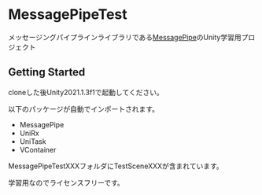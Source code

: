 # MessagePipeTest

メッセージングパイプラインライブラリである[MessagePipe](https://github.com/Cysharp/MessagePipe)のUnity学習用プロジェクト

## Getting Started

cloneした後Unity2021.1.3f1で起動してください。

以下のパッケージが自動でインポートされます。

* MessagePipe
* UniRx
* UniTask
* VContainer

MessagePipeTestXXXフォルダにTestSceneXXXが含まれています。

学習用なのでライセンスフリーです。